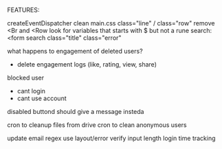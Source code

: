 
FEATURES:




createEventDispatcher
clean main.css
class="line" / class="row"
remove <Br and <Row
look for variables that starts with $ but not a rune
search: <form
search class="title"
class="error"


what happens to engagement of deleted users?
- delete engagement logs (like, rating, view, share)


blocked user
- cant login
- cant use account


disabled buttond should give a message insteda



cron to cleanup files from drive
cron to clean anonymous users

update email regex
use layout/error
verify input length
login time tracking